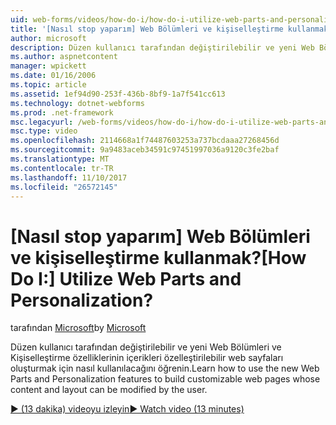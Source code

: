 ```yaml
---
uid: web-forms/videos/how-do-i/how-do-i-utilize-web-parts-and-personalization
title: '[Nasıl stop yaparım] Web Bölümleri ve kişiselleştirme kullanmak? | Microsoft Docs'
author: microsoft
description: Düzen kullanıcı tarafından değiştirilebilir ve yeni Web Bölümleri ve Kişiselleştirme özelliklerinin içerikleri özelleştirilebilir web sayfaları oluşturmak için nasıl kullanılacağını öğrenin.
ms.author: aspnetcontent
manager: wpickett
ms.date: 01/16/2006
ms.topic: article
ms.assetid: 1ef94d90-253f-436b-8bf9-1a7f541cc613
ms.technology: dotnet-webforms
ms.prod: .net-framework
msc.legacyurl: /web-forms/videos/how-do-i/how-do-i-utilize-web-parts-and-personalization
msc.type: video
ms.openlocfilehash: 2114668a1f74487603253a737bcdaaa27268456d
ms.sourcegitcommit: 9a9483aceb34591c97451997036a9120c3fe2baf
ms.translationtype: MT
ms.contentlocale: tr-TR
ms.lasthandoff: 11/10/2017
ms.locfileid: "26572145"
---
```

<a name="how-do-i-utilize-web-parts-and-personalization"></a><span data-ttu-id="5e424-104">[Nasıl stop yaparım] Web Bölümleri ve kişiselleştirme kullanmak?</span><span class="sxs-lookup"><span data-stu-id="5e424-104">[How Do I:] Utilize Web Parts and Personalization?</span></span>
====================
<span data-ttu-id="5e424-105">tarafından [Microsoft](https://github.com/microsoft)</span><span class="sxs-lookup"><span data-stu-id="5e424-105">by [Microsoft](https://github.com/microsoft)</span></span>

<span data-ttu-id="5e424-106">Düzen kullanıcı tarafından değiştirilebilir ve yeni Web Bölümleri ve Kişiselleştirme özelliklerinin içerikleri özelleştirilebilir web sayfaları oluşturmak için nasıl kullanılacağını öğrenin.</span><span class="sxs-lookup"><span data-stu-id="5e424-106">Learn how to use the new Web Parts and Personalization features to build customizable web pages whose content and layout can be modified by the user.</span></span>

[<span data-ttu-id="5e424-107">&#9654; (13 dakika) videoyu izleyin</span><span class="sxs-lookup"><span data-stu-id="5e424-107">&#9654; Watch video (13 minutes)</span></span>](https://channel9.msdn.com/Blogs/ASP-NET-Site-Videos/how-do-i-utilize-web-parts-and-personalization)
